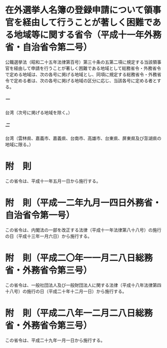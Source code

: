 # 在外選挙人名簿の登録申請について領事官を経由して行うことが著しく困難である地域等に関する省令（平成十一年外務省・自治省令第二号）
公職選挙法（昭和二十五年法律第百号）第三十条の五第二項に規定する当該領事官を経由して申請を行うことが著しく困難である地域として総務省令・外務省令で定める地域は、次の各号に掲げる地域とし、同項に規定する総務省令・外務省令で定める者は、次の各号に掲げる地域の区分に応じ、当該各号に定める者とする。
##### 一
台湾（次号に掲げる地域を除く。）
##### 二
台湾（雲林県、嘉義市、嘉義県、台南市、高雄市、台東県、屏東県及び澎湖県の地域に限る。）
# 附　則
この省令は、平成十一年五月一日から施行する。
# 附　則（平成一二年九月一四日外務省・自治省令第一号）
この省令は、内閣法の一部を改正する法律（平成十一年法律第八十八号）の施行の日（平成十三年一月六日）から施行する。
# 附　則（平成二〇年一一月二八日総務省・外務省令第三号）
この省令は、一般社団法人及び一般財団法人に関する法律（平成十八年法律第四十八号）の施行の日（平成二十年十二月一日）から施行する。
# 附　則（平成二八年一二月二八日総務省・外務省令第三号）
この省令は、平成二十九年一月一日から施行する。

